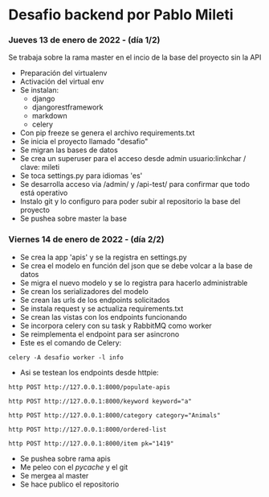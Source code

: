 # Desafio backend por Pablo Mileti

### Jueves 13 de enero de 2022 - (día 1/2)

Se trabaja sobre la rama master en el incio de la base del proyecto sin la API
- Preparación del virtualenv
- Activación del virtual env
- Se instalan:
  - django
  - djangorestframework
  - markdown
  - celery
- Con pip freeze se genera el archivo requirements.txt
- Se inicia el proyecto llamado "desafio"
- Se migran las bases de datos
- Se crea un superuser para el acceso desde admin
  usuario:linkchar /   clave: mileti
- Se toca settings.py para idiomas 'es'
- Se desarrolla acceso via /admin/ y /api-test/ para confirmar que todo está operativo
- Instalo git y lo configuro para poder subir al repositorio la base del proyecto
- Se pushea sobre master la base

### Viernes 14 de enero de 2022 - (día 2/2)

- Se crea la app 'apis' y se la registra en settings.py
- Se crea el modelo en función del json que se debe volcar a la base de datos
- Se migra el nuevo modelo y se lo registra para hacerlo administrable
- Se crean los serializadores del modelo
- Se crean las urls de los endpoints solicitados
- Se instala request y se actualiza requirements.txt
- Se crean las vistas con los endpoints funcionando
- Se incorpora celery con su task y RabbitMQ como worker
- Se reimplementa el endpoint para ser asincrono
- Este es el comando de Celery: 
```
celery -A desafio worker -l info
```
- Asi se testean los endpoints desde httpie:
```
http POST http://127.0.0.1:8000/populate-apis

http POST http://127.0.0.1:8000/keyword keyword="a"

http POST http://127.0.0.1:8000/category category="Animals"

http POST http://127.0.0.1:8000/ordered-list

http POST http://127.0.0.1:8000/item pk="1419"

```
- Se pushea sobre rama apis
- Me peleo con el _pycache_ y el git
- Se mergea al master
- Se hace publico el repositorio
